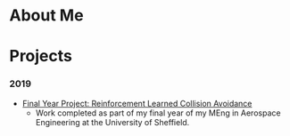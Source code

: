 # About Me

# Projects
### 2019
- [Final Year Project: Reinforcement Learned Collision Avoidance](https://github.com/dcollison/rlca-fyp)
  - Work completed as part of my final year of my MEng in Aerospace Engineering at the University of Sheffield. 
